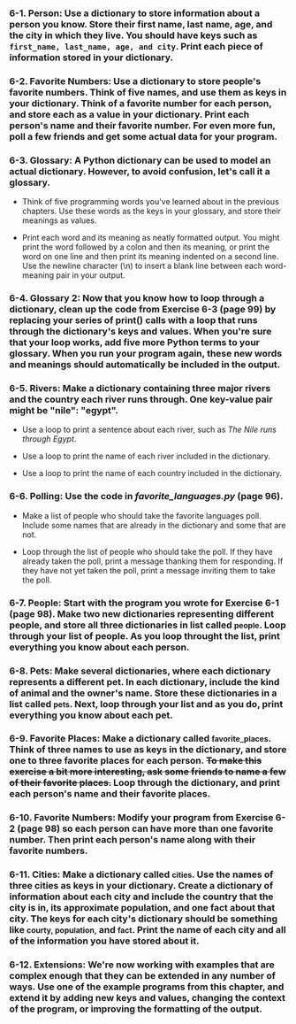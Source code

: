 ### 6-1. Person: Use a dictionary to store information about a person you know. Store their first name, last name, age, and the city in which they live. You should have keys such as `first_name, last_name, age, and city`. Print each piece of information stored in your dictionary.

### 6-2. Favorite Numbers: Use a dictionary to store people's favorite numbers. Think of five names, and use them as keys in your dictionary. Think of a favorite number for each person, and store each as a value in your dictionary. Print each person's name and their favorite number. For even more fun, poll a few friends and get some actual data for your program.

### 6-3. Glossary: A Python dictionary can be used to model an actual dictionary. However, to avoid confusion, let's call it a glossary.

- Think of five programming words you've learned about in the previous chapters. Use these words as the keys in your glossary, and store their meanings as values.

- Print each word and its meaning as neatly formatted output. You might print the word followed by a colon and then its meaning, or print the word on one line and then print its meaning indented on a second line. Use the newline character (\n) to insert a blank line between each word-meaning pair in your output.

### 6-4. Glossary 2: Now that you know how to loop through a dictionary, clean up the code from Exercise 6-3 (page 99) by replacing your series of print() calls with a loop that runs through the dictionary's keys and values. When you're sure that your loop works, add five more Python terms to your glossary. When you run your program again, these new words and meanings should automatically be included in the output.

### 6-5. Rivers: Make a dictionary containing three major rivers and the country each river runs through. One key-value pair might be "nile": "egypt".

- Use a loop to print a sentence about each river, such as _The Nile runs through Egypt_.

- Use a loop to print the name of each river included in the dictionary.

- Use a loop to print the name of each country included in the dictionary.

### 6-6. Polling: Use the code in _favorite_languages.py_ (page 96).

- Make a list of people who should take the favorite languages poll.
  Include some names that are already in the dictionary and some that
  are not.

- Loop through the list of people who should take the poll. If they have
  already taken the poll, print a message thanking them for responding.
  If they have not yet taken the poll, print a message inviting them to take the poll.

### 6-7. People: Start with the program you wrote for Exercise 6-1 (page 98). Make two new dictionaries representing different people, and store all three dictionaries in list called <small>people</small>. Loop through your list of people. As you loop throught the list, print everything you know about each person.

### 6-8. Pets: Make several dictionaries, where each dictionary represents a different pet. In each dictionary, include the kind of animal and the owner's name. Store these dictionaries in a list called <small>pets</small>. Next, loop through your list and as you do, print everything you know about each pet.

### 6-9. Favorite Places: Make a dictionary called <small>favorite_places</small>. Think of three names to use as keys in the dictionary, and store one to three favorite places for each person. ~~To make this exercise a bit more interesting, ask some friends to name a few of their favorite places.~~ Loop through the dictionary, and print each person's name and their favorite places.

### 6-10. Favorite Numbers: Modify your program from Exercise 6-2 (page 98) so each person can have more than one favorite number. Then print each person's name along with their favorite numbers.

### 6-11. Cities: Make a dictionary called <small>cities</small>. Use the names of three cities as keys in your dictionary. Create a dictionary of information about each city and include the country that the city is in, its approximate population, and one fact about that city. The keys for each city's dictionary should be something like <small>courty, population,</small> and <small>fact</small>. Print the name of each city and all of the information you have stored about it.

### 6-12. Extensions: We're now working with examples that are complex enough that they can be extended in any number of ways. Use one of the example programs from this chapter, and extend it by adding new keys and values, changing the context of the program, or improving the formatting of the output.
